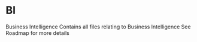 # BI
Business Intelligence
Contains all files relating to Business Intelligence
See Roadmap for more details
